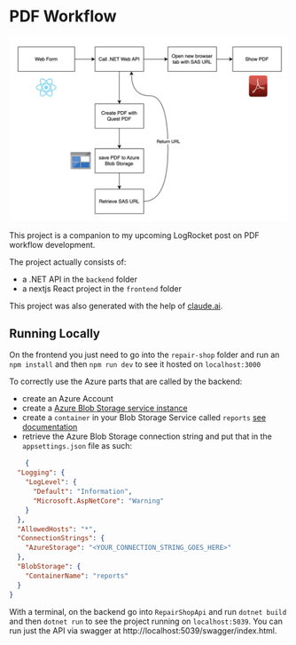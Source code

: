# PDF Workflow

![example workflow](/diagrams/EXAMPLE_PROJECT_WORKFLOW_IMAGE.jpg)

This project is a companion to my upcoming LogRocket post on PDF workflow development.

The project actually consists of:
- a .NET API in the `backend` folder
- a nextjs React project in the `frontend` folder

This project was also generated with the help of [claude.ai](https://claude.ai/new).

## Running Locally

On the frontend you just need to go into the `repair-shop` folder and run an `npm install` and then `npm run dev` to see it hosted on `localhost:3000`

To correctly use the Azure parts that are called by the backend:
- create an Azure Account
- create a [Azure Blob Storage service instance](https://learn.microsoft.com/en-us/azure/storage/blobs/storage-blobs-introduction)
- create a `container` in your Blob Storage Service called `reports` [see documentation](https://learn.microsoft.com/en-us/azure/storage/blobs/storage-quickstart-blobs-portal)
- retrieve the Azure Blob Storage connection string and put that in the `appsettings.json` file as such:

```json
    {
  "Logging": {
    "LogLevel": {
      "Default": "Information",
      "Microsoft.AspNetCore": "Warning"
    }
  },
  "AllowedHosts": "*",
  "ConnectionStrings": {
    "AzureStorage": "<YOUR_CONNECTION_STRING_GOES_HERE>"
  },
  "BlobStorage": {
    "ContainerName": "reports"
  }
}
```

With a terminal, on the backend go into `RepairShopApi` and run `dotnet build` and then `dotnet run` to see the project running on `localhost:5039`. You can run just the API via swagger at http://localhost:5039/swagger/index.html.